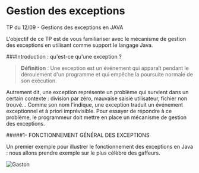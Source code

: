 Gestion des exceptions
=================

TP du 12/09 - Gestions des exceptions en JAVA

L'objectif de ce TP est de vous familiariser avec le mécanisme de gestion des exceptions en utilisant comme support le langage Java.

###Introduction : qu'est-ce qu'une exception ?


> **Définition** : Une exception est un événement qui apparaît pendant le déroulement d'un programme et qui empêche la poursuite normale de son exécution.

Autrement dit, une exception représente un problème qui survient dans un certain contexte :
division par zéro, mauvaise saisie utilisateur, fichier non trouvé... 
Comme son nom l'indique, une exception traduit un événement exceptionnel et à priori imprévisible. Pour essayer de répondre à ce
problème, le programmeur doit mettre en place un mécanisme de gestion des exceptions.

#####1- FONCTIONNEMENT GÉNÉRAL DES EXCEPTIONS

Un premier exemple pour illustrer le fonctionnement des exceptions en Java : nous allons prendre exemple sur le plus célèbre des gaffeurs.

![Gaston](http://basecles1.e-monsite.com/medias/images/ne-pas-deranger.jpg)

